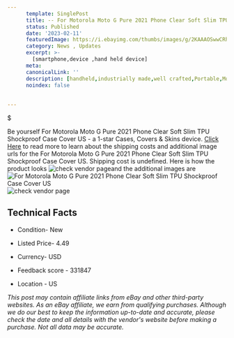 ```yaml
---
      template: SinglePost
      title: -- For Motorola Moto G Pure 2021 Phone Clear Soft Slim TPU Shockproof Case Cover US
      status: Published
      date: '2023-02-11'
      featuredImage: https://i.ebayimg.com/thumbs/images/g/2KAAAOSwwCRh5028/s-l225.jpg
      category: News , Updates
      excerpt: >-
        [smartphone,device ,hand held device]
      meta:
      canonicalLink: ''
      description: [handheld,industrially made,well crafted,Portable,Mobile,Compact,Convenient,Lightweight,Maneuverable,Man-portable,Miniature,Carriable,Hand-held,Light,Holdable,Transportable,Mobile device,Pocket-sized,On-the-go,Wireless,Cordless,Compact size,Convenient size, smartphone,device ,hand held device]
      noindex: false
      
        
---
```

$

Be yourself For Motorola Moto G Pure 2021 Phone Clear Soft Slim TPU Shockproof Case Cover US - a 1-star Cases, Covers & Skins device. [Click Here](https://www.ebay.com/itm/144376700501?hash=item219d859e55%3Ag%3A2KAAAOSwwCRh5028&mkevt=1&mkcid=1&mkrid=711-53200-19255-0&campid=%253CePNCampaignId%253E&customid=%253CreferenceId%253E&toolid=10049) to read more to learn about the shipping costs and additional image urls for the For Motorola Moto G Pure 2021 Phone Clear Soft Slim TPU Shockproof Case Cover US. Shipping cost is undefined. Here is how the product looks ![check vendor page](https://i.ebayimg.com/thumbs/images/g/2KAAAOSwwCRh5028/s-l225.jpg)and the additional images are![For Motorola Moto G Pure 2021 Phone Clear Soft Slim TPU Shockproof Case Cover US](https://i.ebayimg.com/images/g/2KAAAOSwwCRh5028/s-l1600.jpg)![check vendor page](https://origin-galleryplus.ebayimg.com/ws/web/144376700501_2_0_1/225x225.jpg,https://origin-galleryplus.ebayimg.com/ws/web/144376700501_3_0_1/225x225.jpg,https://origin-galleryplus.ebayimg.com/ws/web/144376700501_4_0_1/225x225.jpg,https://origin-galleryplus.ebayimg.com/ws/web/144376700501_5_0_1/225x225.jpg,https://origin-galleryplus.ebayimg.com/ws/web/144376700501_6_0_1/225x225.jpg,https://origin-galleryplus.ebayimg.com/ws/web/144376700501_7_0_1/225x225.jpg)



 ## Technical Facts 



     
      

 - Condition- New 


      

 - Listed Price- 4.49 


      

 - Currency- USD 


      

 - Feedback score - 331847 


      

 - Location - US 


      
      

 *_This post may contain affiliate links from eBay and other third-party websites. As an eBay affiliate, we earn from qualifying purchases. Although we do our best to keep the information up-to-date and accurate, please check the date and all details with the vendor's website before making a purchase. Not all data may be accurate._*






